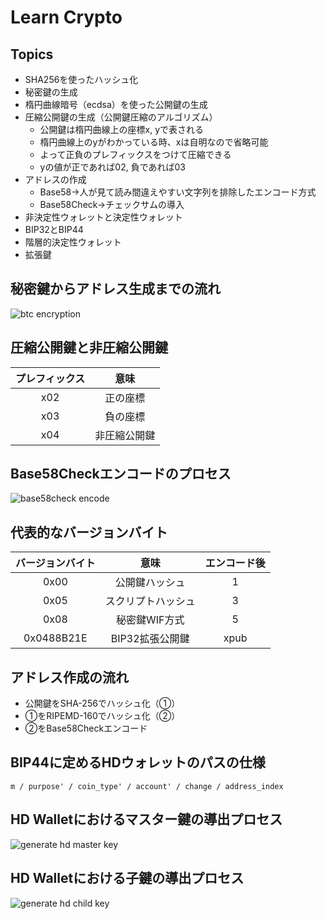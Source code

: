 # Learn Crypto

## Topics
- SHA256を使ったハッシュ化
- 秘密鍵の生成
- 楕円曲線暗号（ecdsa）を使った公開鍵の生成
- 圧縮公開鍵の生成（公開鍵圧縮のアルゴリズム）
  - 公開鍵は楕円曲線上の座標x, yで表される
  - 楕円曲線上のyがわかっている時、xは自明なので省略可能
  - よって正負のプレフィックスをつけて圧縮できる
  - yの値が正であれば02, 負であれば03
- アドレスの作成
  - Base58→人が見て読み間違えやすい文字列を排除したエンコード方式
  - Base58Check→チェックサムの導入
- 非決定性ウォレットと決定性ウォレット
- BIP32とBIP44
- 階層的決定性ウォレット
- 拡張鍵


## 秘密鍵からアドレス生成までの流れ
![btc encryption](https://github.com/shunk-py/images/blob/master/btc-encryption.png)

## 圧縮公開鍵と非圧縮公開鍵
|プレフィックス|意味|
|:---:|:---:|
|x02|正の座標|
|x03|負の座標|
|x04|非圧縮公開鍵|

## Base58Checkエンコードのプロセス
![base58check encode](https://github.com/shunk-py/images/blob/master/base58check-encode.png)

## 代表的なバージョンバイト
|バージョンバイト|意味|エンコード後|
|:---:|:---:|:---:|
|0x00|公開鍵ハッシュ|1|
|0x05|スクリプトハッシュ|3|
|0x08|秘密鍵WIF方式|5|
|0x0488B21E|BIP32拡張公開鍵|xpub|

## アドレス作成の流れ
- 公開鍵をSHA-256でハッシュ化（①）
- ①をRIPEMD-160でハッシュ化（②）
- ②をBase58Checkエンコード

## BIP44に定めるHDウォレットのパスの仕様
`m / purpose' / coin_type' / account' / change / address_index`

## HD Walletにおけるマスター鍵の導出プロセス
![generate hd master key](https://github.com/shunk-py/images/blob/master/generate-hd-master-key.png)

## HD Walletにおける子鍵の導出プロセス
![generate hd child key](https://github.com/shunk-py/images/blob/master/generate-hd-child-key.png)